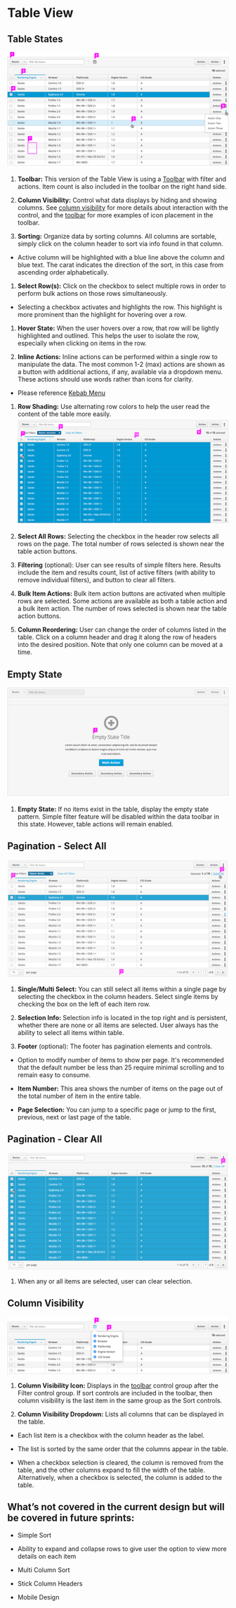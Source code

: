 # Table View

## Table States
![Table with a single row selected](img/table-callout1.png)

1. **Toolbar:** This version of the Table View is using a [Toolbar](http://www.patternfly.org/pattern-library/forms-and-controls/toolbar/) with filter and actions. Item count is also included in the toolbar on the right hand side.

1. **Column Visibility:** Control what data displays by hiding and showing columns. See [column visibility](#column-visibility) for more details about interaction with the control, and the [toolbar](http://www.patternfly.org/pattern-library/forms-and-controls/toolbar/) for more examples of icon placement in the toolbar.

1. **Sorting:** Organize data by sorting columns. All columns are sortable, simply click on the column header to sort via info found in that column.

  - Active column will be highlighted with a blue line above the column and blue text. The carat indicates the direction of the sort, in this case from ascending order alphabetically.

1. **Select Row(s):** Click on the checkbox to select multiple rows in order to perform bulk actions on those rows simultaneously.

  - Selecting a checkbox activates and highlights the row. This highlight is more prominent than the highlight for hovering over a row.

1. **Hover State:** When the user hovers over a row, that row will be lightly highlighted and outlined. This helps the user to isolate the row, especially when clicking on items in the row.

1. **Inline Actions:** Inline actions can be performed within a single row to manipulate the data. The most common 1-2 (max) actions are shown as a button with additional actions, if any, available via a dropdown menu. These actions should use words rather than icons for clarity.

  * Please reference [Kebab Menu](http://www.patternfly.org/pattern-library/widgets/#kebabs)

1. **Row Shading:** Use alternating row colors to help the user read the content of the table more easily.
![Table with a all rows selected](img/table-callout2.png)

1. **Select All Rows:** Selecting the checkbox in the header row selects all rows on the page. The total number of rows selected is shown near the table action buttons.

1. **Filtering** (optional): User can see results of simple filters here. Results include the item and results count, list of active filters (with ability to remove individual filters), and button to clear all filters.

1. **Bulk Item Actions:** Bulk item action buttons are activated when multiple rows are selected. Some actions are available as both a table action and a bulk item action. The number of rows selected is shown near the table action buttons.

1. **Column Reordering:** User can change the order of columns listed in the table. Click on a column header and drag it along the row of headers into the desired position. Note that only one column can be moved at a time.


## Empty State

![Table view empty state](img/empty-state-callout.png)

1. **Empty State:** If no items exist in the table, display the empty state pattern. Simple filter feature will be disabled within the data toolbar in this state. However, table actions will remain enabled.

## Pagination - Select All

![paginationselect all](img/pagination_design.png)

1. **Single/Multi Select:**  You can still select all items within a single page by selecting the checkbox in the column headers. Select single items by checking the box on the left of each item row.

2. **Selection Info:**  Selection info is located in the top right and is persistent, whether there are none or all items are selected.  User always has the ability to select all items within table.

3. **Footer** (optional):  The footer has pagination elements and controls.

  * Option to modify number of items to show per page. It's recommended that the default number be less than 25 require minimal scrolling and to remain easy to consume.

  * **Item Number:**  This area shows the number of items on the page out of the total number of item in the entire table.

  * **Page Selection:**  You can jump to a specific page or jump to the first, previous, next or last page of the table.

## Pagination - Clear All

![paginationclearall](img/pagination_design2.png)

1. When any or all items are selected, user can clear selection.

## Column Visibility

![Table with a column visibility menu active](img/table-col-visibility-menu.png)

1. **Column Visibility Icon:** Displays in the [toolbar](http://www.patternfly.org/pattern-library/forms-and-controls/toolbar/) control group after the Filter control group. If sort controls are included in the toolbar, then column visibility is the last item in the same group as the Sort controls.

2. **Column Visibility Dropdown:** Lists all columns that can be displayed in the table.

  * Each list item is a checkbox with the column header as the label.

  * The list is sorted by the same order that the columns appear in the table.

  * When a checkbox selection is cleared, the column is removed from the table, and the other columns expand to fill the width of the table. Alternatively, when a checkbox is selected, the column is added to the table.


## What’s not covered in the current design but will be covered in future sprints:

- Simple Sort

- Ability to expand and collapse rows to give user the option to view more details on each item

- Multi Column Sort

- Stick Column Headers

- Mobile Design
